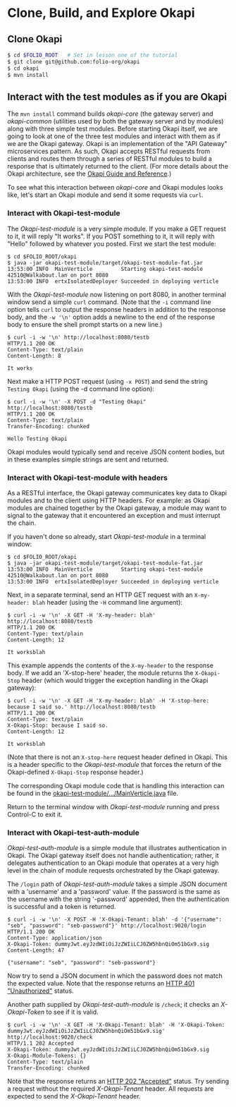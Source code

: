 # Clone, Build, and Explore Okapi

## Clone Okapi

```bash
$ cd $FOLIO_ROOT   # Set in lesson one of the tutorial
$ git clone git@github.com:folio-org/okapi
$ cd okapi
$ mvn install
```

## Interact with the test modules as if you are Okapi
The `mvn install` command builds _okapi-core_ (the gateway server) and _okapi-common_ (utilities used by both the gateway server and by modules) along with three simple test modules.
Before starting Okapi itself, we are going to look at one of the three test modules and interact with them as if we are the Okapi gateway.
Okapi is an implementation of the "API Gateway" microservices pattern.
As such, Okapi accepts RESTful requests from clients and routes them through a series of RESTful modules to build a response that is ultimately returned to the client.
(For more details about the Okapi architecture, see the [Okapi Guide and Reference](https://github.com/folio-org/okapi/blob/master/doc/guide.md#architecture).)

To see what this interaction between _okapi-core_ and Okapi modules looks like, let's start an Okapi module and send it some requests via `curl`.

### Interact with Okapi-test-module
The _Okapi-test-module_ is a very simple module.
If you make a GET request to it, it will reply "It works".
If you POST something to it, it will reply with "Hello" followed by whatever you posted.
First we start the test module:

```shell
$ cd $FOLIO_ROOT/okapi
$ java -jar okapi-test-module/target/okapi-test-module-fat.jar
13:53:00 INFO  MainVerticle         Starting okapi-test-module 42510@Walkabout.lan on port 8080
13:53:00 INFO  ertxIsolatedDeployer Succeeded in deploying verticle
```

With the _Okapi-test-module_ now listening on port 8080, in another terminal window send a simple `curl` command.
(Note that the `-i` command line option tells `curl` to output the response headers in addition to the response body, and the `-w '\n'` option adds a newline to the end of the response body to ensure the shell prompt starts on a new line.)

```shell
$ curl -i -w '\n' http://localhost:8080/testb
HTTP/1.1 200 OK
Content-Type: text/plain
Content-Length: 8

It works
```

Next make a HTTP POST request (using `-x POST`) and send the string `Testing Okapi` (using the -d command line option):

```shell
$ curl -i -w '\n' -X POST -d "Testing Okapi" http://localhost:8080/testb
HTTP/1.1 200 OK
Content-Type: text/plain
Transfer-Encoding: chunked

Hello Testing Okapi
```

Okapi modules would typically send and receive JSON content bodies, but in these examples simple strings are sent and returned.

### Interact with Okapi-test-module with headers
As a RESTful interface, the Okapi gateway communicates key data to Okapi modules and to the client using HTTP headers.
For example: as Okapi modules are chained together by the Okapi gateway, a module may want to signal to the gateway that it encountered an exception and must interrupt the chain.

If you haven't done so already, start _Okapi-test-module_ in a terminal window:

```shell
$ cd $FOLIO_ROOT/okapi
$ java -jar okapi-test-module/target/okapi-test-module-fat.jar
13:53:00 INFO  MainVerticle         Starting okapi-test-module 42510@Walkabout.lan on port 8080
13:53:00 INFO  ertxIsolatedDeployer Succeeded in deploying verticle
```

Next, in a separate terminal, send an HTTP GET request with an `X-my-header: blah` header (using the `-H` command line argument):

```shell
$ curl -i -w '\n' -X GET -H 'X-my-header: blah' http://localhost:8080/testb
HTTP/1.1 200 OK
Content-Type: text/plain
Content-Length: 12

It worksblah
```

This example appends the contents of the `X-my-header` to the response body.
If we add an 'X-stop-here' header, the module returns the `X-Okapi-Stop` header (which would trigger the exception handling in the Okapi gateway):

```shell
$ curl -i -w '\n' -X GET -H 'X-my-header: blah' -H 'X-stop-here: because I said so.' http://localhost:8080/testb
HTTP/1.1 200 OK
Content-Type: text/plain
X-Okapi-Stop: because I said so.
Content-Length: 12

It worksblah
```

(Note that there is not an `X-stop-here` request header defined in Okapi.  This is a header specific to the _Okapi-test-module_ that forces the return of the Okapi-defined `X-Okapi-Stop` response header.)

The corresponding Okapi module code that is handling this interaction can be found in the [okapi-test-module/.../MainVerticle.java]( https://github.com/folio-org/okapi/blob/master/okapi-test-module/src/main/java/org/folio/okapi/sample/MainVerticle.java#L18) file.

Return to the terminal window with _Okapi-test-module_ running and press Control-C to exit it.

### Interact with Okapi-test-auth-module
_Okapi-test-auth-module_ is a simple module that illustrates authentication in Okapi.
The Okapi gateway itself does not handle authentication; rather, it delegates authentication to an Okapi module that operates at a very high level in the chain of module requests orchestrated by the Okapi gateway.

The `/login` path of _Okapi-test-auth-module_ takes a simple JSON document with a 'username' and a 'password' value.
If the password is the same as the username with the string '-password' appended, then the authentication is successful and a token is returned.

```shell
$ curl -i -w '\n' -X POST -H 'X-Okapi-Tenant: blah' -d '{"username": "seb", "password": "seb-password"}' http://localhost:9020/login
HTTP/1.1 200 OK
Content-Type: application/json
X-Okapi-Token: dummyJwt.eyJzdWIiOiJzZWIiLCJ0ZW5hbnQiOm51bGx9.sig
Content-Length: 47

{"username": "seb", "password": "seb-password"}
```

Now try to send a JSON document in which the password does not match the expected value.
Note that the response returns an [HTTP 401 "Unauthorized"](https://http.cat/401) status.

Another path supplied by _Okapi-test-auth-module_ is `/check`; it checks an _X-Okapi-Token_ to see if it is valid.
```shell
$ curl -i -w '\n' -X GET -H 'X-Okapi-Tenant: blah' -H 'X-Okapi-Token: dummyJwt.eyJzdWIiOiJzZWIiLCJ0ZW5hbnQiOm51bGx9.sig' http://localhost:9020/check
HTTP/1.1 202 Accepted
X-Okapi-Token: dummyJwt.eyJzdWIiOiJzZWIiLCJ0ZW5hbnQiOm51bGx9.sig
X-Okapi-Module-Tokens: {}
Content-Type: text/plain
Transfer-Encoding: chunked
```

Note that the response returns an [HTTP 202 "Accepted"](https://httpstatusdogs.com/202-accepted) status.
Try sending a request without the required _X-Okapi-Tenant_ header.
All requests are expected to send the _X-Okapi-Tenant_ header.
